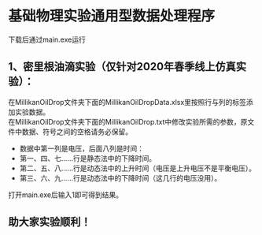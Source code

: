 # 基础物理实验通用型数据处理程序

下载后通过main.exe运行

1、密里根油滴实验（仅针对2020年春季线上仿真实验）：<br>
--
在MillikanOilDrop文件夹下面的MillikanOilDropData.xlsx里按照行与列的标签添加实验数据。<br>
在MillikanOilDrop文件夹下面的MillikanOilDrop.txt中修改实验所需的参数，原文件中数据、符号之间的空格请务必保留。<br>
* 数据中第一列是电压，后面八列是时间：<br>
* 第一、四、七……行是静态法中的下降时间。<br>
* 第二、五、八……行是动态法中的上升时间（电压是上升电压不是平衡电压）。<br>
* 第三、六、九……行是动态法中的下降时间（这几行的电压没用）。<br>

打开main.exe后输入1即可得到结果。<br>

助大家实验顺利！
---
